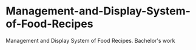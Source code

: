 # Management-and-Display-System-of-Food-Recipes
Management and Display System of Food Recipes. Bachelor's work

